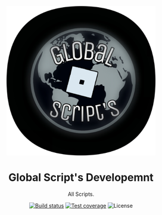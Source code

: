 <div align="center">
  <a href="https://luna.liriliri.io/" target="_blank">
    <img src="https://github.com/Rob4ik02/RobloxScripts/blob/main/icon.png?raw=true" width="400">
  </a>
</div>

<h1 align="center">Global Script's Developemnt</h1>

<div align="center">

All Scripts.

[![Build status][ci-image]][ci-url]
[![Test coverage][codecov-image]][codecov-url]
![License][license-image]

</div>

[ci-image]: https://img.shields.io/github/actions/workflow/status/liriliri/luna/main.yml?branch=master&style=flat-square
[ci-url]: https://github.com/liriliri/luna/actions/workflows/main.yml
[codecov-image]: https://img.shields.io/codecov/c/github/liriliri/luna?style=flat-square
[codecov-url]: https://codecov.io/github/liriliri/luna?branch=master
[license-image]: https://img.shields.io/github/license/liriliri/luna?style=flat-square

